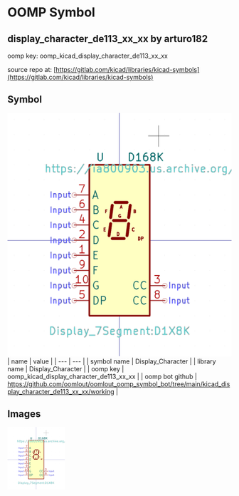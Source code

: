 # OOMP Symbol  
## display_character_de113_xx_xx  by arturo182  
  
oomp key: oomp_kicad_display_character_de113_xx_xx  
  
source repo at: [https://gitlab.com/kicad/libraries/kicad-symbols](https://gitlab.com/kicad/libraries/kicad-symbols)  
## Symbol  
  
[![working.png](working_600.png)](working.png)  
| name | value | 
| --- | --- | 
| symbol name | Display_Character | 
| library name | Display_Character | 
| oomp key | oomp_kicad_display_character_de113_xx_xx | 
| oomp bot github | https://github.com/oomlout/oomlout_oomp_symbol_bot/tree/main/kicad_display_character_de113_xx_xx/working | 
## Images  
  
[![working.png](working_140.png)](working.png)  
